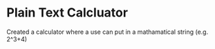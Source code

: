 # Plain Text Calcluator
 Created a calculator where a use can put in a mathamatical string (e.g. 2^3+4)
